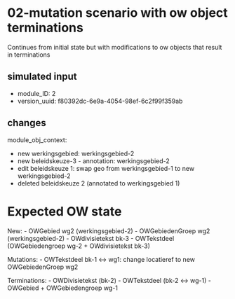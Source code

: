 # 02-mutation scenario with ow object terminations
Continues from initial state but with modifications to ow objects that
result in terminations

## simulated input
- module_ID: 2
- version_uuid: f80392dc-6e9a-4054-98ef-6c2f99f359ab

## changes

module_obj_context:
- new werkingsgebied: werkingsgebied-2
- new beleidskeuze-3 - annotation: werkingsgebied-2
- edit beleidskeuze 1: swap geo from werkingsgebied-1 to new werkingsgebied-2
- deleted beleidskeuze 2 (annotated to werkingsgebied 1)

# Expected OW state

New:
    - OWGebied wg2 (werkingsgebied-2)
    - OWGebiedenGroep wg2 (werkingsgebied-2)
    - OWdivisietekst bk-3
    - OWTekstdeel (OWGebiedengroep wg-2 + OWdivisietekst bk-3)

Mutations:
    - OWTekstdeel bk-1 <-> wg1: change locatieref to new OWGebiedenGroep wg2
 
 Terminations:
    - OWDivisietekst (bk-2)
    - OWTekstdeel (bk-2 <-> wg-1)
    - OWGebied + OWGebiedengroep wg-1
